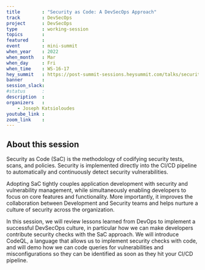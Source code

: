 ```yaml
---
title        : "Security as Code: A DevSecOps Approach"
track        : DevSecOps
project      : DevSecOps
type         : working-session
topics       :
featured     :
event        : mini-summit
when_year    : 2022
when_month   : Mar
when_day     : Fri
when_time    : WS-16-17
hey_summit   : https://post-summit-sessions.heysummit.com/talks/security-as-code-a-devsecops-approach/
banner       : 
session_slack:
#status      : 
description  :
organizers   :
    - Joseph Katsioloudes        
youtube_link : 
zoom_link    : 
---
```


## About this session
Security as Code (SaC) is the methodology of codifying security tests, scans, and policies. Security is implemented directly into the CI/CD pipeline to automatically and continuously detect security vulnerabilities. 

Adopting SaC tightly couples application development with security and vulnerability management, while simultaneously enabling developers to focus on core features and functionality. More importantly, it improves the collaboration between Development and Security teams and helps nurture a culture of security across the organization.

In this session, we will review lessons learned from DevOps to implement a successful DevSecOps culture, in particular how we can make developers contribute security checks with the SaC approach. We will introduce CodeQL, a language that allows us to implement security checks with code, and will demo how we can code queries for vulnerabilities and misconfigurations so they can be identified as soon as they hit your CI/CD pipeline.
